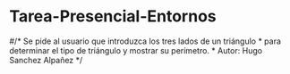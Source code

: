 # Tarea-Presencial-Entornos
#/* Se pide al usuario que introduzca los tres lados de un triángulo
         * para determinar el tipo de triángulo y mostrar su perímetro.
         * Autor: Hugo Sanchez Alpañez
         */
